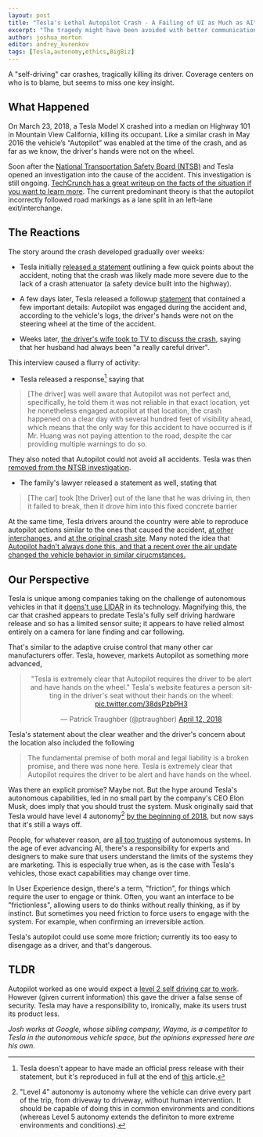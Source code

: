 ```yaml
---
layout: post
title: "Tesla's Lethal Autopilot Crash - A Failing of UI as Much as AI"
excerpt: "The tragedy might have been avoided with better communication by both Tesla and its cars"
author: joshua_morton
editor: andrey_kurenkov
tags: [Tesla,autonomy,ethics,BigBiz]
---
```


A "self-driving" car crashes, tragically killing its driver. 
Coverage centers on who is to blame, but seems to
miss one key insight.

## What Happened

On March 23, 2018, a Tesla Model X crashed into a median on Highway 101 in
Mountain View California, killing its occupant. Like a similar crash in May 2016
the vehicle’s “Autopilot” was enabled at the time of the crash, and as far as we
know, the driver's hands were not on the wheel.

Soon after the [National Transportation Safety Board
 (NTSB)](https://www.ntsb.gov/Pages/default.aspx) and Tesla opened an investigation into the cause of the
accident. This investigation is still ongoing. [TechCrunch has a great
writeup on the facts of the situation if you want to learn
more](https://techcrunch.com/story/tesla-model-x-fatal-crash-investigation/). 
The current predominant theory is that the autopilot incorrectly followed road markings as a
lane split in an left-lane exit/interchange.

## The Reactions

The story around the crash developed gradually over weeks:

* Tesla initially [released a
  statement](https://www.tesla.com/blog/what-we-know-about-last-weeks-accident)
  outlining a few quick points about the accident, noting that the crash was
  likely made more severe due to the lack of a crash attenuator (a safety device
  built into the highway).

* A few days later, Tesla released a followup
  [statement](https://www.tesla.com/blog/update-last-week%E2%80%99s-accident)
  that contained a few important details: Autopilot was engaged during the
  accident and, according to the vehicle's logs, the driver's hands were not on
  the steering wheel at the time of the accident.

* Weeks later, [the driver's wife took to TV to discuss the
  crash](http://abcnews.go.com/US/wife-tesla-crash-victim-speaks-tragedy-happen-family/story?id=54392855),
  saying that her husband had always been "a really careful driver".

This interview caused a flurry of activity:

* Tesla released a response[^statement] saying that

> [The driver] was well aware that Autopilot was not perfect and, specifically,
> he told them it was not reliable in that exact location, yet he nonetheless
> engaged autopilot at that location, the crash happened on a clear day with
> several hundred feet of visibility ahead, which means that the only way for
> this accident to have occurred is if Mr. Huang was not paying attention to the
> road, despite the car providing multiple warnings to do so.

They also noted that Autopilot could not avoid all accidents. Tesla was then [removed from the NTSB
investigation](https://www.bloomberg.com/news/articles/2018-04-12/tesla-withdraws-from-ntsb-crash-probe-over-autopilot-data-flap).

* The family's lawyer released a statement as well, stating that

> [The car] took [the Driver] out of the lane that he was driving in, then it
> failed to break, then it drove him into this fixed concrete barrier

At the same time, Tesla drivers around the country were able to reproduce
autopilot actions similar to the ones that caused the accident, [at other
interchanges](https://www.youtube.com/watch?v=6QCF8tVqM3I), and [at the original
crash site](https://www.youtube.com/watch?v=VVJSjeHDvfY). Many noted
the idea that [Autopilot hadn't always done this, and that a recent over the air update changed the vehicle behavior in similar
cirucmstances.](https://www.reddit.com/r/teslamotors/comments/8a0jfh/autopilot_barrier_lust_201812/)

## Our Perspective

Tesla is unique among companies taking on the challenge of autonomous vehicles
in that it [doens't use
LIDAR](https://www.tesla.com/blog/all-tesla-cars-being-produced-now-have-full-self-driving-hardware)
in its technology. Magnifying this, the car that crashed appears to
predate Tesla's fully self driving hardware release and so has a limited sensor
suite; it appears to have relied almost entirely on a camera for lane finding and car
following.

That's similar to the adaptive cruise control that many other car manufacturers
offer. Tesla, however, markets Autopilot as something more advanced, 

<center>
<blockquote class="twitter-tweet" data-lang="en"><p lang="en"
dir="ltr">&quot;Tesla is extremely clear that Autopilot requires the driver to
be alert and have hands on the wheel.&quot; Tesla&#39;s website features a
person sitting in the driver&#39;s seat without their hands on the wheel: <a
href="https://t.co/38dsPzbPH3">pic.twitter.com/38dsPzbPH3</a></p>&mdash; Patrick
Traughber (@ptraughber) <a
href="https://twitter.com/ptraughber/status/984263154954743808?ref_src=twsrc%5Etfw">April
12, 2018</a></blockquote>
<script async src="https://platform.twitter.com/widgets.js" charset="utf-8"></script>
</center>

Tesla's statement about the clear weather and the driver's concern about the
location also included the following

> The fundamental premise of both moral and legal liability is a broken promise,
> and there was none here. Tesla is extremely clear that Autopilot requires the
> driver to be alert and have hands on the wheel.

Was there an explicit promise? Maybe not. But the hype around Tesla's autonomous
capabilities, led in no small part by the company's CEO Elon Musk, does imply
that you should trust the system. Musk originally said that Tesla would have
level 4 autonomy[^l4] [by the beginning of
2018](https://electrek.co/2017/12/08/elon-musk-tesla-self-driving-timeline/),
but now says that it's still a ways off. 

People, for whatever reason, are [all too
trusting](https://www.forbes.com/sites/kalevleetaru/2016/04/30/why-do-we-trust-gps-more-than-we-trust-ourselves/#656566b82c42)
of autonomous systems. In the age of ever advancing AI, there's a responsibility for
experts and designers to make sure that users understand the limits of the
systems they are marketing. This is especially true when, as is the case with
Tesla's vehicles, those exact capabilities may change over time.

In User Experience design, there's a term, "friction", for things which require
the user to engage or think. Often, you want an interface to be "frictionless",
allowing users to do thinks without really thinking, as if by instinct. But
sometimes you need friction to force users to engage with the system. For
example, when confirming an irreversible action.

Tesla's autopilot could use some more friction; currently its too easy to
disengage as a driver, and that's dangerous.

## TLDR

Autopilot worked as one would expect a [level 2 self driving car to
work](https://www.techrepublic.com/article/autonomous-driving-levels-0-to-5-understanding-the-differences/).
However (given current information) this gave the driver a false sense of
security. Tesla may have a responsibility to, ironically, make its users trust
its product less.

*Josh works at Google, whose sibling company, Waymo, is a competitor to Tesla in
the autonomous vehicle space, but the opinions expressed here are his own.*

[^statement]: Tesla doesn't appear to have made an official press release with their statement, but it's reproduced in full at the end of [this](http://abc7.com/automotive/tesla-issues-strongest-statement-yet-blaming-driver-for-deadly-crash/3332186/) article.
[^l4]: "Level 4" autonomy is autonomy where the vehicle can drive every part of the trip, from driveway to driveway, without human intervention. It should be capable of doing this in common environments and conditions (whereas Level 5 autonomy extends the definiton to more extreme environments and conditions).
